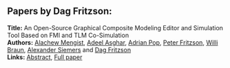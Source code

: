 <h2>Papers by Dag Fritzson:</h2>
<p>
<b>Title:</b> An Open-Source Graphical Composite Modeling Editor and Simulation Tool Based on FMI and TLM Co-Simulation<br />
<b>Authors:</b> <a href="../authors/author_194.html">Alachew Mengist</a>, <a href="../authors/author_10.html">Adeel Asghar</a>, <a href="../authors/author_243.html">Adrian Pop</a>, <a href="../authors/author_92.html">Peter Fritzson</a>, <a href="../authors/author_39.html">Willi Braun</a>, <a href="../authors/author_288.html">Alexander Siemers</a> and <a href="../authors/author_91.html">Dag Fritzson</a><br />
<b>Links:</b> <a href="../abstracts/abstract_19.pdf">Abstract</a>, <a href="../submissions/ecp15118181_MengistAsgharPopFritzsonBraunSiemersFritzson.pdf">Full paper</a>
</p>